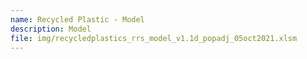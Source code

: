 ```yaml
---
name: Recycled Plastic - Model
description: Model
file: img/recycledplastics_rrs_model_v1.1d_popadj_05oct2021.xlsm
---
```

